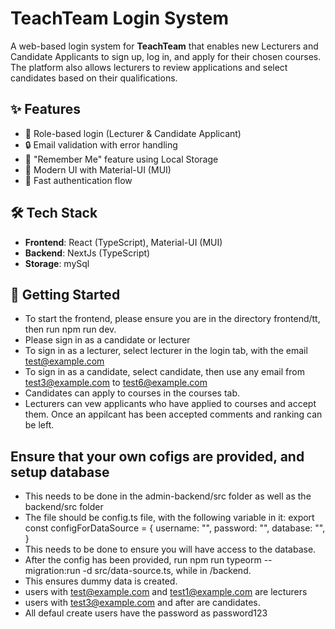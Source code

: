 # TeachTeam Login System
A web-based login system for **TeachTeam** that enables new Lecturers and Candidate Applicants to sign up, log in, and apply for their chosen courses. The platform also allows lecturers to review applications and select candidates based on their qualifications.

## ✨ Features
- 📌 Role-based login (Lecturer & Candidate Applicant)
- 🔒 Email validation with error handling
- 💾 "Remember Me" feature using Local Storage
- 🎨 Modern UI with Material-UI (MUI)
- 🚀 Fast authentication flow


## 🛠 Tech Stack
- **Frontend**: React (TypeScript), Material-UI (MUI)
- **Backend**: NextJs (TypeScript)
- **Storage**: mySql

## 🚀 Getting Started
- To start the frontend, please ensure you are in the directory frontend/tt, then run npm run dev.
- Please sign in as a candidate or lecturer
- To sign in as a lecturer, select lecturer in the login tab, with the email test@example.com
- To sign in as a candidate, select candidate, then use any email from test3@example.com to test6@example.com
- Candidates can apply to courses in the courses tab.
- Lecturers can vew applicants who have applied to courses and accept them. Once an appilcant has been accepted comments and ranking can be left.

## Ensure that your own cofigs are provided, and setup database
- This needs to be done in the admin-backend/src folder as well as the backend/src folder
- The file should be config.ts file, with the following variable in it:
export const configForDataSource = {
    username: "",
    password: "",
    database: "",
}
- This needs to be done to ensure you will have access to the database.
- After the config has been provided, run npm run typeorm -- migration:run -d src/data-source.ts, while in /backend.
- This ensures dummy data is created.
- users with test@example.com and test1@example.com are lecturers
- users with test3@example.com and after are candidates.
- All defaul create users have the password as password123
